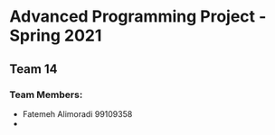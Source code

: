 # Advanced Programming Project - Spring 2021
## Team 14

### Team Members:
- Fatemeh Alimoradi 99109358
-
